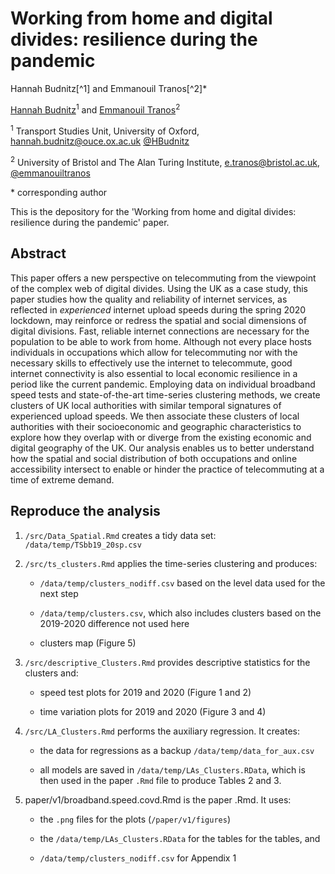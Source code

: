 # Working from home and digital divides: resilience during the pandemic

Hannah Budnitz[^1] and Emmanouil Tranos[^2]\*

[Hannah Budnitz](https://www.tsu.ox.ac.uk/people/hbudnitz.html)<sup>1</sup> and [Emmanouil Tranos](https://etranos.info/)<sup>2</sup> 

<sup>1</sup> Transport Studies Unit, University of Oxford,
[hannah.budnitz@ouce.ox.ac.uk](mailto:hannah.budnitz@ouce.ox.ac.uk)
[@HBudnitz](https://twitter.com/hbudnitz)

<sup>2</sup> University of Bristol and The Alan Turing Institute, [e.tranos@bristol.ac.uk](mailto:e.tranos@bristol.ac.uk), [@emmanouiltranos](https://twitter.com/emmanouiltranos)

\* corresponding author

This is the depository for the 'Working from home and digital divides: resilience during the pandemic' paper.

## Abstract

This paper offers a new perspective on telecommuting from the viewpoint of the complex web of digital divides. Using the UK as a case study, this paper studies how the quality and reliability of internet services, as reflected in *experienced* internet upload speeds during the spring 2020 lockdown, may reinforce or redress the spatial and social dimensions of digital divisions. Fast, reliable internet connections are necessary for the population to be able to work from home. Although not every place hosts individuals in occupations which allow for telecommuting nor with the necessary skills to effectively use the internet to telecommute, good internet connectivity is also essential to local economic resilience in a period like the current pandemic. Employing data on individual broadband speed tests and state-of-the-art time-series clustering methods, we create clusters of UK local authorities with similar temporal signatures of experienced upload speeds. We then associate these clusters of local authorities with their socioeconomic and geographic characteristics to explore how they overlap with or diverge from the existing economic and digital geography of the UK. Our analysis enables us to better understand how the spatial and social distribution of both occupations and online accessibility intersect to enable or hinder the practice of telecommuting at a time of extreme demand.

## Reproduce the analysis

1. `/src/Data_Spatial.Rmd` creates a tidy data set: `/data/temp/TSbb19_20sp.csv`

2. `/src/ts_clusters.Rmd` applies the time-series clustering and produces:

    - `/data/temp/clusters_nodiff.csv` based on the level data used for the next step

    - `/data/temp/clusters.csv`, which also includes clusters based on the 2019-2020 difference not used here

    - clusters map (Figure 5)

3. `/src/descriptive_Clusters.Rmd` provides descriptive statistics for the clusters and:

    - speed test plots for 2019 and 2020 (Figure 1 and 2)

    - time variation plots for 2019 and 2020 (Figure 3 and 4)

4. `/src/LA_Clusters.Rmd` performs the auxiliary regression.
It creates:

    - the data for regressions as a backup `/data/temp/data_for_aux.csv`

    - all models are saved in `/data/temp/LAs_Clusters.RData`, which is then used in the paper `.Rmd` file
    to produce Tables 2 and 3.

5. paper/v1/broadband.speed.covd.Rmd is the paper .Rmd. It uses:

    - the `.png` files for the plots (`/paper/v1/figures`)

    - the `/data/temp/LAs_Clusters.RData` for the tables for the tables, and

    - `/data/temp/clusters_nodiff.csv` for Appendix 1
